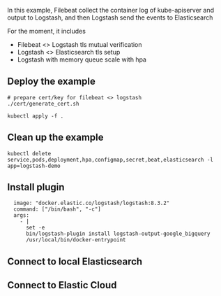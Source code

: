 In this example, Filebeat collect the container log of kube-apiserver and output to Logstash, and then Logstash send the events to Elasticsearch

For the moment, it includes
- Filebeat <> Logstash tls mutual verification
- Logstash <> Elasticsearch tls setup
- Logstash with memory queue scale with hpa

## Deploy the example
```
# prepare cert/key for filebeat <> logstash
./cert/generate_cert.sh

kubectl apply -f .
```

## Clean up the example
```
kubectl delete service,pods,deployment,hpa,configmap,secret,beat,elasticsearch -l app=logstash-demo
```

## Install plugin
```
  image: "docker.elastic.co/logstash/logstash:8.3.2"
  command: ["/bin/bash", "-c"]
  args:
    - |
      set -e
      bin/logstash-plugin install logstash-output-google_bigquery
      /usr/local/bin/docker-entrypoint
```

## Connect to local Elasticsearch 

## Connect to Elastic Cloud


